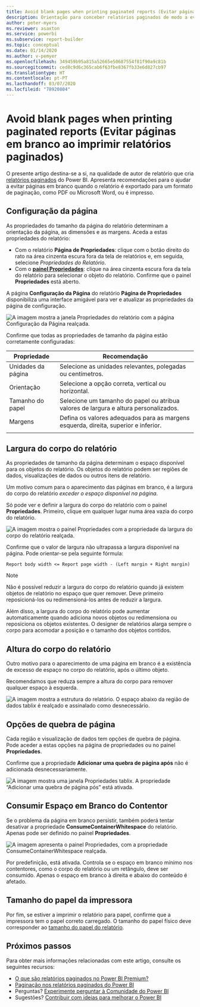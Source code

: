 ```yaml
---
title: Avoid blank pages when printing paginated reports (Evitar páginas em branco ao imprimir relatórios paginados)
description: Orientação para conceber relatórios paginados de modo a evitar páginas em branco ao imprimir.
author: peter-myers
ms.reviewer: asaxton
ms.service: powerbi
ms.subservice: report-builder
ms.topic: conceptual
ms.date: 01/14/2020
ms.author: v-pemyer
ms.openlocfilehash: 349459b95a815a52665e50687554f81f90a9c81b
ms.sourcegitcommit: ced8c9d6c365cab6f63fbe8367fb33e6d827cb97
ms.translationtype: HT
ms.contentlocale: pt-PT
ms.lasthandoff: 03/07/2020
ms.locfileid: "78920804"
---
```

# <a name="avoid-blank-pages-when-printing-paginated-reports"></a>Avoid blank pages when printing paginated reports (Evitar páginas em branco ao imprimir relatórios paginados)

O presente artigo destina-se a si, na qualidade de autor de relatório que cria [relatórios paginados](../paginated-reports/paginated-reports-report-builder-power-bi.md) do Power BI. Apresenta recomendações para o ajudar a evitar páginas em branco quando o relatório é exportado para um formato de paginação, como PDF ou Microsoft Word, ou é impresso.

## <a name="page-setup"></a>Configuração da página

As propriedades do tamanho da página do relatório determinam a orientação da página, as dimensões e as margens. Aceda a estas propriedades do relatório:

- Com o relatório **Página de Propriedades**: clique com o botão direito do rato na área cinzenta escura fora da tela de relatórios e, em seguida, selecione _Propriedades do Relatório_.
- Com o [**painel Propriedades**](../paginated-reports/paginated-reports-report-design-view.md#4-properties-pane): clique na área cinzenta escura fora da tela do relatório para selecionar o objeto do relatório. Confirme que o painel **Propriedades** está aberto.

A página **Configuração da Página** do relatório **Página de Propriedades** disponibiliza uma interface amigável para ver e atualizar as propriedades da página de configuração.

![A imagem mostra a janela Propriedades do relatório com a página Configuração da Página realçada.](media/report-paginated-blank-page/report-page-setup-properties.png)

Confirme que todas as propriedades de tamanho da página estão corretamente configuradas:

|Propriedade|Recomendação|
|---------|---------|
|Unidades da página|Selecione as unidades relevantes, polegadas ou centímetros.|
|Orientação|Selecione a opção correta, vertical ou horizontal.|
|Tamanho do papel|Selecione um tamanho do papel ou atribua valores de largura e altura personalizados.|
|Margens|Defina os valores adequados para as margens esquerda, direita, superior e inferior.|
|||

## <a name="report-body-width"></a>Largura do corpo do relatório

As propriedades de tamanho da página determinam o espaço disponível para os objetos do relatório. Os objetos do relatório podem ser regiões de dados, visualizações de dados ou outros itens de relatório.

Um motivo comum para o aparecimento das páginas em branco, é a largura do corpo do relatório _exceder o espaço disponível na página_.

Só pode ver e definir a largura do corpo do relatório com o painel **Propriedades**. Primeiro, clique em qualquer lugar numa área vazia do corpo do relatório.

![A imagem mostra o painel Propriedades com a propriedade da largura do corpo do relatório realçada.](media/report-paginated-blank-page/report-body-properties-width.png)

Confirme que o valor de largura não ultrapassa a largura disponível na página. Pode orientar-se pela seguinte fórmula:

```Report body width <= Report page width - (Left margin + Right margin)```

> [!NOTE]
> Não é possível reduzir a largura do corpo do relatório quando já existem objetos de relatório no espaço que quer remover. Deve primeiro reposicioná-los ou redimensioná-los antes de reduzir a largura.
>
> Além disso, a largura do corpo do relatório pode aumentar automaticamente quando adiciona novos objetos ou redimensiona ou reposiciona os objetos existentes. O designer de relatórios alarga sempre o corpo para acomodar a posição e o tamanho dos objetos contidos.

## <a name="report-body-height"></a>Altura do corpo do relatório

Outro motivo para o aparecimento de uma página em branco é a existência de excesso de espaço no corpo do relatório, após o último objeto.

Recomendamos que reduza sempre a altura do corpo para remover qualquer espaço à esquerda.

![A imagem mostra a estrutura do relatório. O espaço abaixo da região de dados tablix é realçado e assinalado como desnecessário.](media/report-paginated-blank-page/report-body-remove-trailing-space.png)

## <a name="page-break-options"></a>Opções de quebra de página

Cada região e visualização de dados tem opções de quebra de página. Pode aceder a estas opções na página de propriedades ou no painel **Propriedades**.

Confirme que a propriedade **Adicionar uma quebra de página após** não é adicionada desnecessariamente.

![A imagem mostra uma janela Propriedades tablix. A propriedade “Adicionar uma quebra de página pós” está ativada.](media/report-paginated-blank-page/data-region-page-break-option-after.png)

## <a name="consume-container-whitespace"></a>Consumir Espaço em Branco do Contentor

Se o problema da página em branco persistir, também poderá tentar desativar a propriedade **ConsumeContainerWhitespace** do relatório. Apenas pode ser definido no painel **Propriedades**.

![A imagem apresenta o painel Propriedades, com a propriedade ConsumeContainerWhitespace realçada.](media/report-paginated-blank-page/report-properties-consumecontainerwhitespace.png)

Por predefinição, está ativada. Controla se o espaço em branco mínimo nos contentores, como o corpo do relatório ou um retângulo, deve ser consumido. Apenas o espaço em branco à direita e abaixo do conteúdo é afetado.

## <a name="printer-paper-size"></a>Tamanho do papel da impressora

Por fim, se estiver a imprimir o relatório para papel, confirme que a impressora tem o papel correto carregado. O tamanho do papel físico deve corresponder ao [tamanho do papel do relatório](#page-setup).

## <a name="next-steps"></a>Próximos passos

Para obter mais informações relacionadas com este artigo, consulte os seguintes recursos:

- [O que são relatórios paginados no Power BI Premium?](../paginated-reports/paginated-reports-report-builder-power-bi.md)
- [Paginação nos relatórios paginados do Power BI](../paginated-reports/paginated-reports-pagination.md)
- Perguntas? [Experimente perguntar à Comunidade do Power BI](https://community.powerbi.com/)
- Sugestões? [Contribuir com ideias para melhorar o Power BI](https://ideas.powerbi.com)
